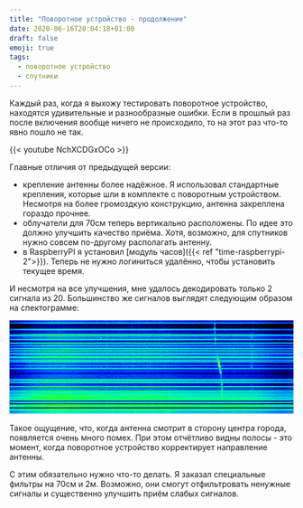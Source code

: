 ```yaml
---
title: "Поворотное устройство - продолжение"
date: 2020-06-16T20:04:18+01:00
draft: false
emoji: true
tags:
  - поворотное устройство
  - спутники
---
```


Каждый раз, когда я выхожу тестировать поворотное устройство, находятся удивительные и разнообразные ошибки. Если в прошлый раз после включения вообще ничего не происходило, то на этот раз что-то явно пошло не так.

{{< youtube NchXCDGxOCo >}}

Главные отличия от предыдущей версии:

* крепление антенны более надёжное. Я использовал стандартные крепления, которые шли в комплекте с поворотным устройством. Несмотря на более громоздкую конструкцию, антенна закреплена гораздо прочнее.
* облучатели для 70см теперь вертикально расположены. По идее это должно улучшить качество приёма. Хотя, возможно, для спутников нужно совсем по-другому располагать антенну.
* в RaspberryPI я установил [модуль часов]({{< ref "time-raspberrypi-2">}}). Теперь не нужно логиниться удалённо, чтобы установить текущее время.

И несмотря на все улучшения, мне удалось декодировать только 2 сигнала из 20. Большинство же сигналов выглядят следующим образом на спектограмме:

![](img/1.png)

Такое ощущение, что, когда антенна смотрит в сторону центра города, появляется очень много помех. При этом отчётливо видны полосы - это момент, когда поворотное устройство корректирует направление антенны.

С этим обязательно нужно что-то делать. Я заказал специальные фильтры на 70см и 2м. Возможно, они смогут отфильтровать ненужные сигналы и существенно улучшить приём слабых сигналов.